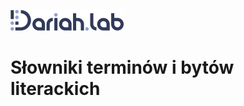 ![alt text](https://github.com/CHC-Computations/Harmonize/blob/main/logo-1.png?raw=true)
# Słowniki terminów i bytów literackich

